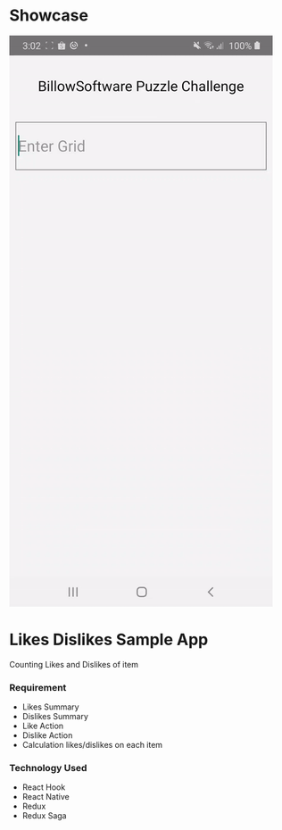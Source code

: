 # Showcase
![Alt Text](https://github.com/abdymm/rn-tiles-puzzle/blob/master/showcase/ezgif-7-97b112268ce2.gif)


# Likes Dislikes Sample App
Counting Likes and Dislikes of item

### Requirement
- Likes Summary
- Dislikes Summary
- Like Action
- Dislike Action
- Calculation likes/dislikes on each item


### Technology Used
- React Hook
- React Native
- Redux
- Redux Saga